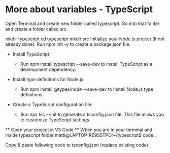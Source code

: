 # More about variables - TypeScript

Open Terminal and create new folder called typescript. Go into that folder and create a folder called src.



mkdir typescript
cd typescript
mkdir src
Initialize your Node.js project (if not already done):
Run npm init -y to create a package.json file.

* Install TypeScript:
    * Run npm install typescript --save-dev to install TypeScript as a development dependency.

* Install type definitions for Node.js:
    - Run npm install @types/node --save-dev to install Node.js type definitions.

* Create a TypeScript configuration file:
    - Run npx tsc --init to generate a tsconfig.json file. This file allows you to customize TypeScript settings.

** Open your project in VS Code **
When you are in your terminal and inside typescript folder
matti@LAPTOP-RE9S5TPO:~/typescript$ code .

Copy & paste following code to tsconfig.json (replace existing code)